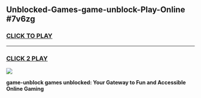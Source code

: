 
## Unblocked-Games-game-unblock-Play-Online #7v6zg
<h3>
<a href="https://news.freeplayer.one?title=game-unblock&ref=3">CLICK TO PLAY</a></h3>
<hr>

<h3>
<a href="https://news.freeplayer.one?title=game-unblock&ref=3">CLICK 2 PLAY</a>
  
</h3>

<a href="https://news.freeplayer.one?title=game-unblock&ref=3"><img src="https://clearcache.store/games.png"></a>


**game-unblock games unblocked: Your Gateway to Fun and Accessible Online Gaming**
